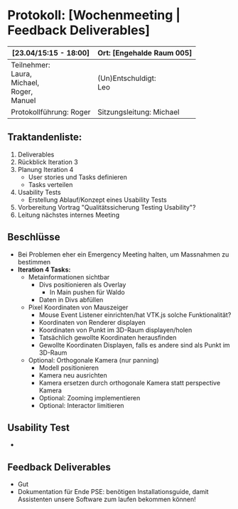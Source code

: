 # Protokoll: [Wochenmeeting | Feedback Deliverables]

| [23.04/15:15 - 18:00]                                                   | Ort: [Engehalde Raum 005]  |
| ----------------------------------------------------------------------- | -------------------------- |
| Teilnehmer:<br />Laura,<br />Michael,<br />Roger,<br />Manuel           | (Un)Entschuldigt:<br />Leo |
| Protokollführung: Roger                                                 | Sitzungsleitung: Michael   |

## Traktandenliste:

1. Deliverables
2. Rückblick Iteration 3
3. Planung Iteration 4
   - User stories und Tasks definieren
   - Tasks verteilen
4. Usability Tests
   - Erstellung Ablauf/Konzept eines Usability Tests
5. Vorbereitung Vortrag "Qualitätssicherung Testing Usability"?
6. Leitung nächstes internes Meeting

## Beschlüsse

* Bei Problemen eher ein Emergency Meeting halten, um Massnahmen zu bestimmen
* **Iteration 4 Tasks:**
  * Metainformationen sichtbar
    * Divs positionieren als Overlay
      * In Main pushen für Waldo
    * Daten in Divs abfüllen
  * Pixel Koordinaten von Mauszeiger
    * Mouse Event Listener einrichten/hat VTK.js solche Funktionalität?
    * Koordinaten von Renderer displayen
    * Koordinaten von Punkt im 3D-Raum displayen/holen
    * Tatsächlich gewollte Koordinaten herausfinden
    * Gewollte Koordinaten Displayen, falls es andere sind als Punkt im 3D-Raum
  * Optional: Orthogonale Kamera (nur panning)
    * Modell positionieren
    * Kamera neu ausrichten
    * Kamera ersetzen durch orthogonale Kamera statt perspective Kamera
    * Optional: Zooming implementieren
    * Optional: Interactor limitieren

## Usability Test

* 

## Feedback Deliverables

* Gut
* Dokumentation für Ende PSE: benötigen Installationsguide, damit Assistenten unsere Software zum laufen bekommen können!
